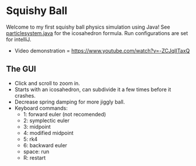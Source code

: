 # Squishy Ball

Welcome to my first squishy ball physics simulation using Java! See [particlesystem.java](src/comp559/particle/ParticleSystem.java) for the icosahedron formula. Run configurations are set for intelliJ.
* Video demonstration = https://www.youtube.com/watch?v=-ZCJqIITaxQ

## The GUI
* Click and scroll to zoom in.
* Starts with an icosahedron, can subdivide it a few times before it crashes.
* Decrease spring damping for more jiggly ball.
* Keyboard commands:
  * 1: forward euler (not recomended)
  * 2: symplectic euler
  * 3: midpoint
  * 4: modified midpoint
  * 5: rk4
  * 6: backward euler
  * space: run
  * R: restart
